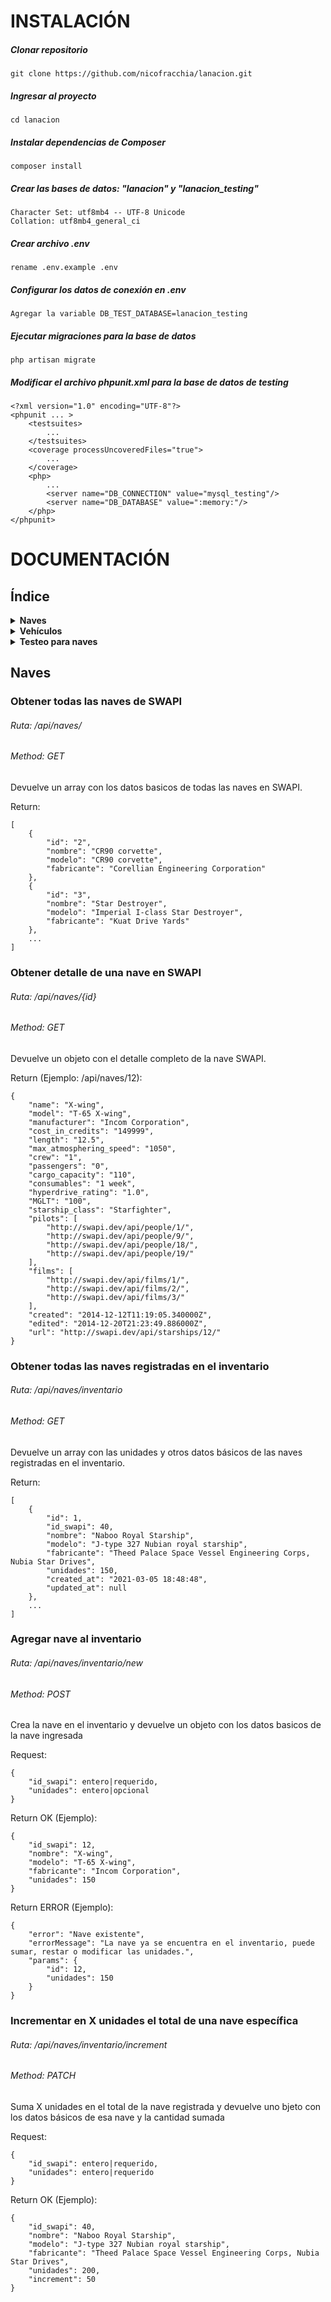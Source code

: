 # INSTALACIÓN

##### Clonar repositorio
    git clone https://github.com/nicofracchia/lanacion.git
    
##### Ingresar al proyecto
    cd lanacion
    
##### Instalar dependencias de Composer
    composer install
    
##### Crear las bases de datos: "lanacion" y "lanacion_testing"
    Character Set: utf8mb4 -- UTF-8 Unicode
    Collation: utf8mb4_general_ci
    
##### Crear archivo .env
    rename .env.example .env
    
##### Configurar los datos de conexión en .env
    Agregar la variable DB_TEST_DATABASE=lanacion_testing
    
##### Ejecutar migraciones para la base de datos
    php artisan migrate
    
##### Modificar el archivo phpunit.xml para la base de datos de testing
    <?xml version="1.0" encoding="UTF-8"?>
    <phpunit ... >
        <testsuites>
            ...
        </testsuites>
        <coverage processUncoveredFiles="true">
            ...
        </coverage>
        <php>
            ...
            <server name="DB_CONNECTION" value="mysql_testing"/>
            <server name="DB_DATABASE" value=":memory:"/>
        </php>
    </phpunit>


# DOCUMENTACIÓN

## Índice

<details>
<summary>
    <strong> Naves </strong>
</summary>

<ul>
<li><a href="#obtener-todas-las-naves-de-swapi"> Obtener todas las naves de SWAPI</a></li>
<li><a href="#obtener-detalle-de-una-nave-en-swapi"> Obtener detalle de una nave en SWAPI</a></li>
<li><a href="#obtener-todas-las-naves-registradas-en-el-inventario"> Obtener todas las naves registradas en el inventario</a></li>
<li><a href="#agregar-nave-al-inventario"> Agregar nave al inventario</a></li>
<li><a href="#incrementar-en-x-unidades-el-total-de-una-nave-específica"> Incrementar en X unidades el total de una nave específica</a></li>
<li><a href="http://algo.com"> Disminuir en X unidades el total de una nave específica</a></li>
<li><a href="http://algo.com"> Establecer el total de unidades de una nave específica</a></li>
<li><a href="http://algo.com"> Buscar naves en el inventario</a></li>
</ul>
    
</details>

<details>
<summary>
    <strong> Vehículos </strong>
</summary>

<ul>
<li><a href="http://algo.com"> Obtener todos los vehículos de SWAPI</a></li>
<li><a href="http://algo.com"> Obtener detalle de un vehículo en SWAPI</a></li>
<li><a href="http://algo.com"> Obtener todos los vehículos registradas en el inventario</a></li>
<li><a href="http://algo.com"> Agregar vehículos al inventario</a></li>
<li><a href="http://algo.com"> Incrementar en X unidades el total de un vehículos específico</a></li>
<li><a href="http://algo.com"> Disminuir en X unidades el total de un vehículos específico</a></li>
<li><a href="http://algo.com"> Establecer el total de unidades de un vehículos específico</a></li>
<li><a href="http://algo.com"> Buscar vehículos en el inventario</a></li>
</ul>
    
</details>

<details>
<summary>
    <strong> Testeo para naves </strong>
</summary>

<ul>
<li><a href="http://algo.com"> test_status_ruta_listado_completo_de_naves_desde_SWAPI</a></li>
<li><a href="http://algo.com"> test_status_ruta_detalle_completo_de_naves_desde_SWAPI</a></li>
<li><a href="http://algo.com"> test_status_ruta_listado_completo_de_naves_en_el_inventario</a></li>
<li><a href="http://algo.com"> test_status_ruta_listado_completo_de_naves_en_el_inventario_busqueda</a></li>
<li><a href="http://algo.com"> test_get_naves_by_id_SWAPI</a></li>
<li><a href="http://algo.com"> test_get_naves_by_id_SWAPI__error_id_nave_inexistente</a></li>
<li><a href="http://algo.com"> test_buscar_naves_en_inventario_por_nombre_modelo_fabricante</a></li>
<li><a href="http://algo.com"> test_buscar_naves_en_inventario_por_nombre_modelo_fabricante__error_sin_resultados</a></li>
<li><a href="http://algo.com"> test_agregar_nueva_nave_al_inventario</a></li>
<li><a href="http://algo.com"> test_agregar_nueva_nave_al_inventario__error_no_existe_en_SWAPI</a></li>
<li><a href="http://algo.com"> test_agregar_nueva_nave_al_inventario__error_ya_existe_en_el_inventario</a></li>
<li><a href="http://algo.com"> test_agregar_unidades_a_nave_en_inventario</a></li>
<li><a href="http://algo.com"> test_agregar_unidades_a_nave_en_inventario__error_nave_sin_registrar</a></li>
<li><a href="http://algo.com"> test_restar_unidades_a_nave_en_inventario</a></li>
<li><a href="http://algo.com"> test_restar_unidades_a_nave_en_inventario__error_nave_sin_registrar</a></li>
<li><a href="http://algo.com"> test_modificar_unidades_a_nave_en_inventario</a></li>
<li><a href="http://algo.com"> test_modificar_unidades_a_nave_en_inventario__error_nave_sin_registrar</a></li>
</ul>
    
</details>

## Naves

### Obtener todas las naves de SWAPI
###### Ruta: /api/naves/ 
###### Method: GET
<p>Devuelve un array con los datos basicos de todas las naves en SWAPI.</p>
Return:

```
[
    {
        "id": "2",
        "nombre": "CR90 corvette",
        "modelo": "CR90 corvette",
        "fabricante": "Corellian Engineering Corporation"
    },
    {
        "id": "3",
        "nombre": "Star Destroyer",
        "modelo": "Imperial I-class Star Destroyer",
        "fabricante": "Kuat Drive Yards"
    },
    ...
]
```


### Obtener detalle de una nave en SWAPI
###### Ruta: /api/naves/{id}
###### Method: GET
<p>Devuelve un objeto con el detalle completo de la nave SWAPI.</p>
Return (Ejemplo: /api/naves/12):

```
{
    "name": "X-wing",
    "model": "T-65 X-wing",
    "manufacturer": "Incom Corporation",
    "cost_in_credits": "149999",
    "length": "12.5",
    "max_atmosphering_speed": "1050",
    "crew": "1",
    "passengers": "0",
    "cargo_capacity": "110",
    "consumables": "1 week",
    "hyperdrive_rating": "1.0",
    "MGLT": "100",
    "starship_class": "Starfighter",
    "pilots": [
        "http://swapi.dev/api/people/1/",
        "http://swapi.dev/api/people/9/",
        "http://swapi.dev/api/people/18/",
        "http://swapi.dev/api/people/19/"
    ],
    "films": [
        "http://swapi.dev/api/films/1/",
        "http://swapi.dev/api/films/2/",
        "http://swapi.dev/api/films/3/"
    ],
    "created": "2014-12-12T11:19:05.340000Z",
    "edited": "2014-12-20T21:23:49.886000Z",
    "url": "http://swapi.dev/api/starships/12/"
}
```


### Obtener todas las naves registradas en el inventario
###### Ruta: /api/naves/inventario
###### Method: GET
<p>Devuelve un array con las unidades y otros datos básicos de las naves registradas en el inventario.</p>
Return:

```
[
    {
        "id": 1,
        "id_swapi": 40,
        "nombre": "Naboo Royal Starship",
        "modelo": "J-type 327 Nubian royal starship",
        "fabricante": "Theed Palace Space Vessel Engineering Corps, Nubia Star Drives",
        "unidades": 150,
        "created_at": "2021-03-05 18:48:48",
        "updated_at": null
    },
    ...
]
```


### Agregar nave al inventario
###### Ruta: /api/naves/inventario/new
###### Method: POST
<p>Crea la nave en el inventario y devuelve un objeto con los datos basicos de la nave ingresada</p>
Request:

```
{
    "id_swapi": entero|requerido,
    "unidades": entero|opcional
}
```

Return OK (Ejemplo):

```
{
    "id_swapi": 12,
    "nombre": "X-wing",
    "modelo": "T-65 X-wing",
    "fabricante": "Incom Corporation",
    "unidades": 150
}
```

Return ERROR (Ejemplo):

```
{
    "error": "Nave existente",
    "errorMessage": "La nave ya se encuentra en el inventario, puede sumar, restar o modificar las unidades.",
    "params": {
        "id": 12,
        "unidades": 150
    }
}
```


### Incrementar en X unidades el total de una nave específica
###### Ruta: /api/naves/inventario/increment
###### Method: PATCH
<p>Suma X unidades en el total de la nave registrada y devuelve uno bjeto con los datos básicos de esa nave y la cantidad sumada</p>
Request:

```
{
    "id_swapi": entero|requerido,
    "unidades": entero|requerido
}
```

Return OK (Ejemplo):

```
{
    "id_swapi": 40,
    "nombre": "Naboo Royal Starship",
    "modelo": "J-type 327 Nubian royal starship",
    "fabricante": "Theed Palace Space Vessel Engineering Corps, Nubia Star Drives",
    "unidades": 200,
    "increment": 50
}
```
